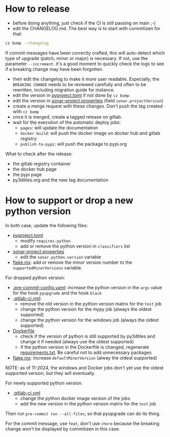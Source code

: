 # How to release

- before doing anything, just check if the CI is still passing on main ;-)
- edit the CHANGELOG.md. The best way is to start with commitizen for that:
```bash
cz bump --changelog
```
If commit messages have been correctly crafted, this will auto-detect which
type of upgrade (patch, minor or major) is necessary. If not, use the parameter
`--increment`. it's a good moment to quickly check the logs to see if a breaking change may have been forgotten.
- then edit the changelog to make it more user readable. Especially, the `BREAKING
CHANGE` needs to be reviewed carefully and often to be rewritten, including
migration guide for instance.
- edit the version in [pyproject.toml](pyproject.toml) if not done by `cz bump`
- edit the version in [sonar-project.properties](sonar-project.properties) (field `sonar.projectVersion`)
- create a merge request with these changes. Don't push the tag created with `cz bump`
- once it is merged, create a tagged release on gitlab.
- wait for the execution of the automatic deploy jobs:
    - `pages`: will update the documentation
    - `docker-build`: will push the docker image on docker hub and gitlab registry
    - `publish-to-pypi`: will push the package to pypi.org

What to check after the release:

- the gitlab registry container
- the docker hub page
- the pypi page
- py3dtiles.org and the new tag documentation

# How to support or drop a new python version

In both case, update the following files:
- [pyproject.toml](pyproject.toml)
  - modify `requires-python`
  - add or remove the python version in `classifiers` list
- [sonar-project.properties](sonar-project.properties)
  - edit the `sonar.python.version` variable
- [flake.nix](flake.nix): add or remove the minor version number to the `supportedMinorVersions` variable.

For dropped python version:

- [.pre-commit-config.yaml](.pre-commit-config.yaml): increase the python version in the `args` value for the hook `pyupgrade` and the hook `black`
- [.gitlab-ci.yml](.gitlab-ci.yml):
    - remove the old version in the python version matrix for the `test` job
    - change the python version for the mypy job (always the oldest supported)
    - change the python version for the windows job (always the oldest supported)
- [Dockerfile](docker%2FDockerfile)
  - check if the version of python is still supported by py3dtiles and change it if needed (always use the oldest supported)
  - if the python version in the Dockerfile is changed, regenerate [requirements.txt](requirements.txt). Be careful not to add unnecessary packages
- [flake.nix](flake.nix): increase `defaultMinorVersion` (alway the oldest supported)

NOTE: as of 11-2024, the windows and Docker jobs don't yet use the oldest supported version, but they will eventually.

For newly supported python version:

- [.gitlab-ci.yml](.gitlab-ci.yml)
  - change the python docker image version of the jobs
  - add the new version in the python version matrix for the `test` job

Then run `pre-commit run --all-files`, so that pyupgrade can do its thing.

For the commit message, use `feat`, don't use `chore` because the breaking change won't be displayed by commitizen in this case.

